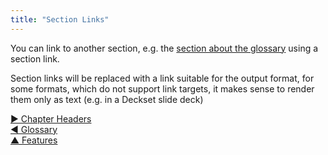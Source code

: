```yaml
---
title: "Section Links"
---
```



You can link to another section, e.g. the [section about the glossary](glossary.html) using a section link.

Section links will be replaced with a link suitable for the output format, for some formats, which do not support link targets, it makes sense to render them only as text (e.g. in a Deckset slide deck)

[&#9654; Chapter Headers](chapter-headers.html)<br/>[&#9664; Glossary](glossary.html)<br/>[&#9650; Features](features.html)

